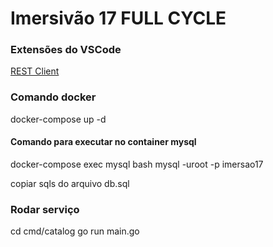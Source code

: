# Imersivão 17 FULL CYCLE

### Extensões do VSCode
[REST Client](https://marketplace.visualstudio.com/items?itemName=humao.rest-client)


### Comando docker
docker-compose up -d

#### Comando para executar no container mysql
docker-compose exec mysql bash
mysql -uroot -p imersao17

copiar sqls do arquivo db.sql

### Rodar serviço
cd cmd/catalog
go run main.go